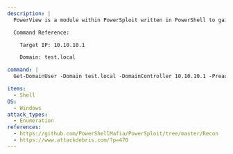 ```yaml
---
description: |
  PowerView is a module within PowerSploit written in PowerShell to gain network situational awareness on Windows domains. The below command will query the Domain Controller for all ASREPRoastable users.

  Command Reference:

  	Target IP: 10.10.10.1

  	Domain: test.local

command: |
  Get-DomainUser -Domain test.local -DomainController 10.10.10.1 -PreauthNotRequired -Properties SamAccountName

items:
  - Shell
OS:
  - Windows
attack_types:
  - Enumeration
references:
  - https://github.com/PowerShellMafia/PowerSploit/tree/master/Recon
  - https://www.attackdebris.com/?p=470
---
```

